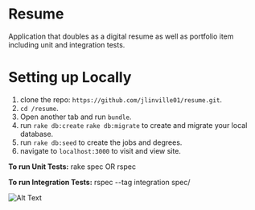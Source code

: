 # Resume

Application that doubles as a digital resume as well as portfolio item including unit and integration tests.

# Setting up Locally

1. clone the repo: `https://github.com/jlinville01/resume.git`.
2. `cd /resume`.
3. Open another tab and run `bundle`.
4. run `rake db:create` `rake db:migrate` to create and migrate your local database.
5. run `rake db:seed` to create the jobs and degrees.
6. navigate to `localhost:3000` to visit and view site.

**To run Unit Tests:**
rake spec OR rspec

**To run Integration Tests:**
rspec --tag integration spec/

![Alt Text](https://media.giphy.com/media/5DQdk5oZzNgGc/giphy.gif)
